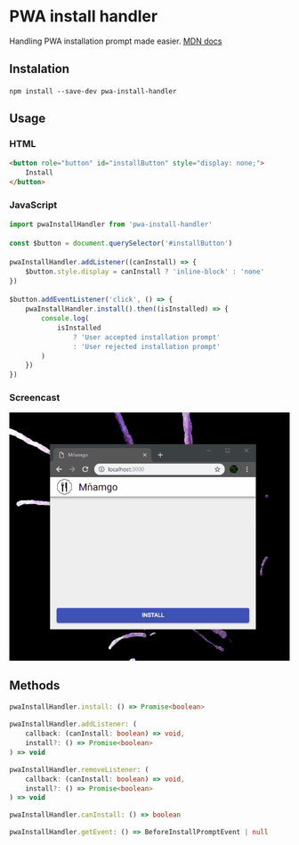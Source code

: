 # PWA install handler

Handling PWA installation prompt made easier. [MDN docs](https://developer.mozilla.org/en-US/docs/Web/API/Window/onbeforeinstallprompt)

## Instalation

`npm install --save-dev pwa-install-handler`

## Usage

### HTML

```html
<button role="button" id="installButton" style="display: none;">
	Install
</button>
```

### JavaScript

```javascript
import pwaInstallHandler from 'pwa-install-handler'

const $button = document.querySelector('#installButton')

pwaInstallHandler.addListener((canInstall) => {
	$button.style.display = canInstall ? 'inline-block' : 'none'
})

$button.addEventListener('click', () => {
	pwaInstallHandler.install().then((isInstalled) => {
		console.log(
			isInstalled
				? 'User accepted installation prompt'
				: 'User rejected installation prompt'
		)
	})
})
```

### Screencast

![UI example](./screencast.gif)

## Methods

```typescript
pwaInstallHandler.install: () => Promise<boolean>
```

```typescript
pwaInstallHandler.addListener: (
	callback: (canInstall: boolean) => void,
	install?: () => Promise<boolean>
) => void
```

```typescript
pwaInstallHandler.removeListener: (
	callback: (canInstall: boolean) => void,
	install?: () => Promise<boolean>
) => void
```

```typescript
pwaInstallHandler.canInstall: () => boolean
```

```typescript
pwaInstallHandler.getEvent: () => BeforeInstallPromptEvent | null
```
